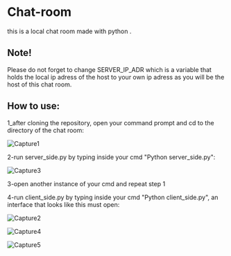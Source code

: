 # Chat-room

this is a local chat room made with python . 

## Note!

Please do not forget to change SERVER_IP_ADR which is a variable that holds the local ip adress of the host to your own ip adress as you will be the host of this chat room. 

## How to use:

1_after cloning the repository, open your command prompt and cd to the directory of the chat room:

![Capture1](https://user-images.githubusercontent.com/92124217/183300305-2ddb8ecc-51ac-4b5a-8eab-a25da50e6616.PNG)

2-run server_side.py by typing inside your cmd "Python server_side.py":

![Capture3](https://user-images.githubusercontent.com/92124217/183300455-0bab092c-5ac6-45d4-99a5-4cd0244ffa57.PNG)

3-open another instance of your cmd and repeat step 1

4-run client_side.py by typing inside your cmd "Python client_side.py", an interface that looks like this must open:

![Capture2](https://user-images.githubusercontent.com/92124217/183300531-3f089a88-26ee-41b9-af8a-179fefad4bf0.PNG)

![Capture4](https://user-images.githubusercontent.com/92124217/183300638-cc2a1922-d619-47b8-9cd2-7eb3bf15c267.PNG)

![Capture5](https://user-images.githubusercontent.com/92124217/183300668-71d1bae8-b68f-40aa-81d0-bed69352ed2f.PNG)
